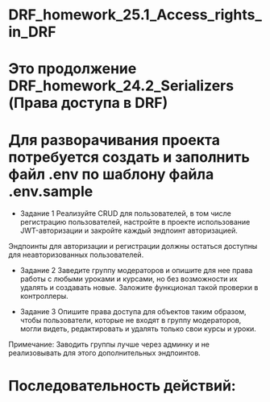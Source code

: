 # DRF_homework_25.1_Access_rights_in_DRF 

# Это продолжение DRF_homework_24.2_Serializers (Права доступа в DRF)

# Для разворачивания проекта потребуется создать и заполнить файл .env  по шаблону файла .env.sample

* Задание 1
Реализуйте CRUD для пользователей, в том числе регистрацию пользователей,
настройте в проекте использование JWT-авторизации и закройте каждый эндпоинт авторизацией.

Эндпоинты для авторизации и регистрации должны остаться доступны для неавторизованных пользователей.

* Задание 2
Заведите группу модераторов и опишите для нее права работы с любыми уроками и курсами, но без возможности их удалять и создавать новые.
Заложите функционал такой проверки в контроллеры.

* Задание 3
Опишите права доступа для объектов таким образом, чтобы пользователи, которые не входят в группу модераторов, могли видеть,
редактировать и удалять только свои курсы и уроки.

Примечание:
Заводить группы лучше через админку и не реализовывать для этого дополнительных эндпоинтов.

# Последовательность действий:
